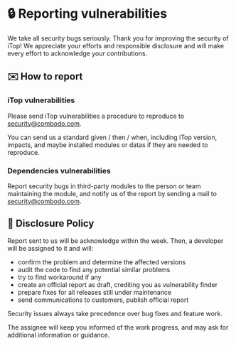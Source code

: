 # 🔒 Reporting vulnerabilities

We take all security bugs seriously. Thank you for improving the security of iTop! We appreciate your efforts and
responsible disclosure and will make every effort to acknowledge your contributions.


## ✉️ How to report

### iTop vulnerabilities
Please send iTop vulnerabilities a procedure to reproduce to security@combodo.com.

You can send us a standard given / then / when, including iTop version, impacts, and maybe installed modules or datas if they are needed to reproduce.

### Dependencies vulnerabilities
Report security bugs in third-party modules to the person or team maintaining the module, and notify us of the report by sending a mail to security@combodo.com.



## 📆 Disclosure Policy

Report sent to us will be acknowledge within the week. Then, a developer will be assigned to it and will:

* confirm the problem and determine the affected versions
* audit the code to find any potential similar problems
* try to find workaround if any
* create an official report as draft, crediting you as vulnerability finder
* prepare fixes for all releases still under maintenance
* send communications to customers, publish official report

Security issues always take precedence over bug fixes and feature work.

The assignee will keep you informed of the work progress, and may ask for additional information or guidance.
